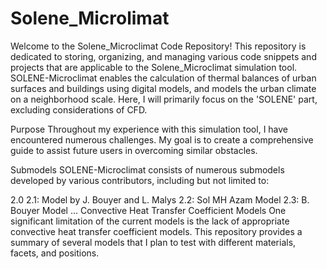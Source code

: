# Solene_Microlimat
Welcome to the Solene_Microclimat Code Repository! This repository is dedicated to storing, organizing, and managing various code snippets and projects that are applicable to the Solene_Microclimat simulation tool. SOLENE-Microclimat enables the calculation of thermal balances of urban surfaces and buildings using digital models, and models the urban climate on a neighborhood scale. Here, I will primarily focus on the 'SOLENE' part, excluding considerations of CFD.

Purpose
Throughout my experience with this simulation tool, I have encountered numerous challenges. My goal is to create a comprehensive guide to assist future users in overcoming similar obstacles.

Submodels
SOLENE-Microclimat consists of numerous submodels developed by various contributors, including but not limited to:

2.0 2.1: Model by J. Bouyer and L. Malys
2.2: Sol MH Azam Model
2.3: B. Bouyer Model
...
Convective Heat Transfer Coefficient Models
One significant limitation of the current models is the lack of appropriate convective heat transfer coefficient models. This repository provides a summary of several models that I plan to test with different materials, facets, and positions.
